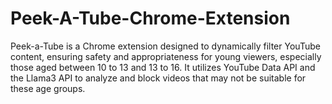 # Peek-A-Tube-Chrome-Extension
Peek-a-Tube is a Chrome extension designed to dynamically filter YouTube content, ensuring safety and appropriateness for young viewers, especially those aged between 10 to 13 and 13 to 16. It utilizes YouTube Data API and the Llama3 API to analyze and block videos that may not be suitable for these age groups.
